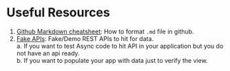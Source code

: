 # Useful Resources

  1. [Github Markdown cheatsheet](https://github.com/adam-p/markdown-here/wiki/Markdown-Cheatsheet#code): How to format `.md` file in github.
  2. [Fake APIs](https://jsonplaceholder.typicode.com/):  Fake/Demo REST APIs to hit for data.</br>
  a. If you want to test Async code to hit API in your application but you do not have an api ready. </br>
  b. If you want to populate your app with data just to verify the view.
  
    
